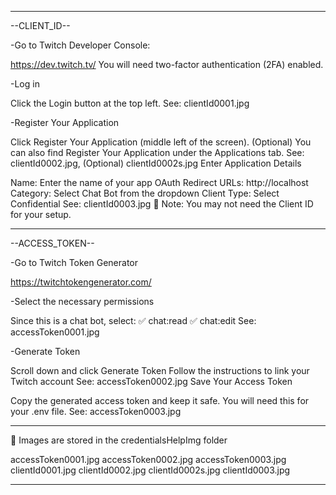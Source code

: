 --------------------------------------------------
--CLIENT_ID--

-Go to Twitch Developer Console: 

https://dev.twitch.tv/
You will need two-factor authentication (2FA) enabled.


-Log in

Click the Login button at the top left.
See: clientId0001.jpg


-Register Your Application

Click Register Your Application (middle left of the screen).
(Optional) You can also find Register Your Application under the Applications tab.
See: clientId0002.jpg, (Optional) clientId0002s.jpg
Enter Application Details

Name: Enter the name of your app
OAuth Redirect URLs: http://localhost
Category: Select Chat Bot from the dropdown
Client Type: Select Confidential
See: clientId0003.jpg
📝 Note: You may not need the Client ID for your setup.


--------------------------------------------------
--ACCESS_TOKEN--


-Go to Twitch Token Generator

https://twitchtokengenerator.com/


-Select the necessary permissions

Since this is a chat bot, select:
✅ chat:read
✅ chat:edit
See: accessToken0001.jpg


-Generate Token

Scroll down and click Generate Token
Follow the instructions to link your Twitch account
See: accessToken0002.jpg
Save Your Access Token

Copy the generated access token and keep it safe. You will need this for your .env file.
See: accessToken0003.jpg


--------------------------------------------------
📂 Images are stored in the credentialsHelpImg folder

accessToken0001.jpg
accessToken0002.jpg
accessToken0003.jpg
clientId0001.jpg
clientId0002.jpg
clientId0002s.jpg
clientId0003.jpg


--------------------------------------------------